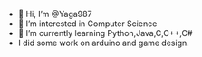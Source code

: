 - 👋 Hi, I’m @Yaga987
- 👀 I’m interested in Computer Science
- 🌱 I’m currently learning Python,Java,C,C++,C#
- I did some work on arduino and game design.

<!---
Yaga987/Yaga987 is a ✨ special ✨ repository because its `README.md` (this file) appears on your GitHub profile.
You can click the Preview link to take a look at your changes.
--->
